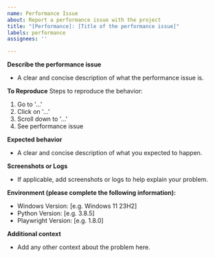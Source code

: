 ```yaml
---
name: Performance Issue
about: Report a performance issue with the project
title: "[Performance]: [Title of the performance issue]"
labels: performance
assignees: ''

---
```


**Describe the performance issue**
- A clear and concise description of what the performance issue is.

**To Reproduce**
Steps to reproduce the behavior:
1. Go to '...'
2. Click on '...'
3. Scroll down to '...'
4. See performance issue

**Expected behavior**
- A clear and concise description of what you expected to happen.

**Screenshots or Logs**
- If applicable, add screenshots or logs to help explain your problem.

**Environment (please complete the following information):**
 - Windows Version: [e.g. Windows 11 23H2]
 - Python Version: [e.g. 3.8.5]
 - Playwright Version: [e.g. 1.8.0]

**Additional context**
- Add any other context about the problem here.
